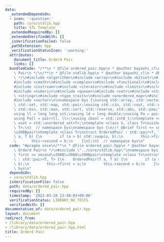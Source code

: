 ```yaml
---
data:
  _extendedDependsOn:
  - icon: ':question:'
    path: core/stdlib.hpp
    title: STL Template
  _extendedRequiredBy: []
  _extendedVerifiedWith: []
  _isVerificationFailed: false
  _pathExtension: hpp
  _verificationStatusIcon: ':warning:'
  attributes:
    document_title: Orderd Pair
    links: []
  bundledCode: "/**\n * @file ordered_pair.hpp\n * @author bayashi_cl\n * @brief Orderd\
    \ Pair\n */\n/**\n * @file stdlib.hpp\n * @author bayashi_cl\n * @brief STL Template\n\
    \ */\n#include <algorithm>\n#include <array>\n#include <bitset>\n#include <cassert>\n\
    #include <cmath>\n#include <complex>\n#include <functional>\n#include <iomanip>\n\
    #include <iostream>\n#include <iterator>\n#include <limits>\n#include <map>\n\
    #include <numeric>\n#include <queue>\n#include <set>\n#include <stack>\n#include\
    \ <string>\n#include <type_traits>\n#include <unordered_map>\n#include <unordered_set>\n\
    #include <vector>\n\nnamespace bys {\nusing std::array, std::vector, std::string,\
    \ std::set, std::map, std::pair;\nusing std::cin, std::cout, std::endl;\nusing\
    \ std::min, std::max, std::sort, std::reverse, std::abs, std::pow;\n\n// alias\n\
    using ll = long long int;\nusing ld = long double;\nusing Pa = pair<int, int>;\n\
    using Pall = pair<ll, ll>;\nusing ibool = std::int8_t;\ntemplate <class T>\nusing\
    \ uset = std::unordered_set<T>;\ntemplate <class S, class T>\nusing umap = std::unordered_map<S,\
    \ T>;\n}  // namespace bys\nnamespace bys {\n//! @brief first <= second\u306B\u306A\
    \u308Bpair\ntemplate <class T>\nstruct OrderedPair : std::pair<T, T> {\n    OrderedPair(T\
    \ a, T b) {\n        if (a > b) std::swap(a, b);\n        this->first = a;\n \
    \       this->second = b;\n    }\n};\n}  // namespace bys\n"
  code: "#pragma once\n/**\n * @file ordered_pair.hpp\n * @author bayashi_cl\n * @brief\
    \ Orderd Pair\n */\n#include \"../core/stdlib.hpp\"\nnamespace bys {\n//! @brief\
    \ first <= second\u306B\u306A\u308Bpair\ntemplate <class T>\nstruct OrderedPair\
    \ : std::pair<T, T> {\n    OrderedPair(T a, T b) {\n        if (a > b) std::swap(a,\
    \ b);\n        this->first = a;\n        this->second = b;\n    }\n};\n}  // namespace\
    \ bys\n"
  dependsOn:
  - core/stdlib.hpp
  isVerificationFile: false
  path: data/ordered_pair.hpp
  requiredBy: []
  timestamp: '2022-03-28 23:40:03+09:00'
  verificationStatus: LIBRARY_NO_TESTS
  verifiedWith: []
documentation_of: data/ordered_pair.hpp
layout: document
redirect_from:
- /library/data/ordered_pair.hpp
- /library/data/ordered_pair.hpp.html
title: Orderd Pair
---
```

